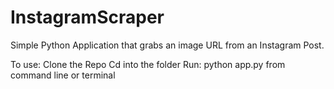 # InstagramScraper

Simple Python Application that grabs an image URL from an Instagram Post.

To use:
Clone the Repo
Cd into the folder
Run: python app.py from command line or terminal
